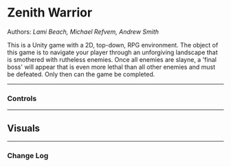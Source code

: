 # Zenith Warrior
Authors: *Lami Beach, Michael Refvem, Andrew Smith*

This is a Unity game with a 2D, top-down, RPG environment. The object of this game is to navigate your player through an unforgiving landscape that is smothered with rutheless enemies. Once all enemies are slayne, a 'final boss' will appear that is even more lethal than all other enemies and must be defeated. Only then can the game be completed. 

---

### Controls

---

## Visuals

---

### Change Log

